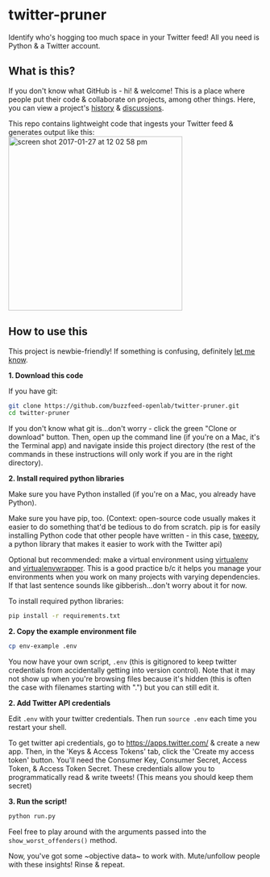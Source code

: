 # twitter-pruner
Identify who's hogging too much space in your Twitter feed! All you need is Python & a Twitter account.

## What is this?
If you don't know what GitHub is - hi! & welcome! This is a place where people put their code & collaborate on projects, among other things. Here, you can view a project's [history](https://github.com/buzzfeed-openlab/twitter-pruner/commits/master) & [discussions](https://github.com/buzzfeed-openlab/twitter-pruner/issues).

This repo contains lightweight code that ingests your Twitter feed & generates output like this:
<img width="345" alt="screen shot 2017-01-27 at 12 02 58 pm" src="https://cloud.githubusercontent.com/assets/1406537/22386041/1ea174ce-e48a-11e6-99fc-6c7a3a78987b.png">

## How to use this
This project is newbie-friendly! If something is confusing, definitely [let me know](https://github.com/buzzfeed-openlab/twitter-pruner/issues/new).

**1. Download this code**

If you have git:
```bash
git clone https://github.com/buzzfeed-openlab/twitter-pruner.git
cd twitter-pruner
```

If you don't know what git is...don't worry - click the green "Clone or download" button. Then, open up the command line (if you're on a Mac, it's the Terminal app) and navigate inside this project directory (the rest of the commands in these instructions will only work if you are in the right directory).

**2. Install required python libraries**

Make sure you have Python installed (if you're on a Mac, you already have Python).

Make sure you have pip, too. (Context: open-source code usually makes it easier to do something that'd be tedious to do from scratch. pip is for easily installing Python code that other people have written - in this case, [tweepy](http://www.tweepy.org/), a python library that makes it easier to work with the Twitter api)

Optional but recommended: make a virtual environment using [virtualenv](https://virtualenv.readthedocs.io/en/latest/) and [virtualenvwrapper](https://virtualenvwrapper.readthedocs.io/en/latest/install.html). This is a good practice b/c it helps you manage your environments when you work on many projects with varying dependencies. If that last sentence sounds like gibberish...don't worry about it for now.

To install required python libraries:
```bash
pip install -r requirements.txt
```

**2. Copy the example environment file**

```bash
cp env-example .env
```
You now have your own script, `.env` (this is gitignored to keep twitter credentials from accidentally getting into version control). Note that it may not show up when you're browsing files because it's hidden (this is often the case with filenames starting with ".") but you can still edit it.

**2. Add Twitter API credentials**

Edit `.env` with your twitter credentials. Then run `source .env` each time you restart your shell.

To get twitter api credentials, go to https://apps.twitter.com/ & create a new app. Then, in the 'Keys & Access Tokens' tab, click the 'Create my access token' button. You'll need the Consumer Key, Consumer Secret, Access Token, & Access Token Secret. These credentials allow you to programmatically read & write tweets! (This means you should keep them secret)

**3. Run the script!**

```bash
python run.py
```
Feel free to play around with the arguments passed into the `show_worst_offenders()` method.

Now, you've got some ~objective data~ to work with. Mute/unfollow people with these insights! Rinse & repeat.
